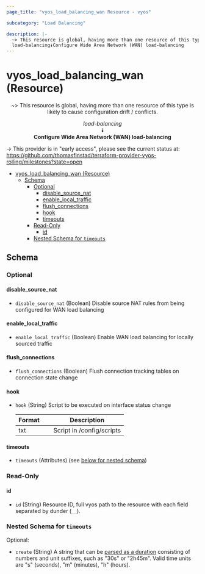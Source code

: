 ```yaml
---
page_title: "vyos_load_balancing_wan Resource - vyos"

subcategory: "Load Balancing"

description: |-
  ~> This resource is global, having more than one resource of this type is likely to cause configuration drift / conflicts.
  load-balancing⯯Configure Wide Area Network (WAN) load-balancing
---
```


# vyos_load_balancing_wan (Resource)
<center>

~> This resource is global, having more than one resource of this type is likely to cause configuration drift / conflicts.

*load-balancing*  
⯯  
**Configure Wide Area Network (WAN) load-balancing**


</center>

-> This provider is in "early access", please see the current status at: https://github.com/thomasfinstad/terraform-provider-vyos-rolling/milestones?state=open

<!--TOC-->

- [vyos_load_balancing_wan (Resource)](#vyos_load_balancing_wan-resource)
  - [Schema](#schema)
    - [Optional](#optional)
      - [disable_source_nat](#disable_source_nat)
      - [enable_local_traffic](#enable_local_traffic)
      - [flush_connections](#flush_connections)
      - [hook](#hook)
      - [timeouts](#timeouts)
    - [Read-Only](#read-only)
      - [id](#id)
    - [Nested Schema for `timeouts`](#nested-schema-for-timeouts)

<!--TOC-->

<!-- schema generated by tfplugindocs -->
## Schema

### Optional

#### disable_source_nat
- `disable_source_nat` (Boolean) Disable source NAT rules from being configured for WAN load balancing
#### enable_local_traffic
- `enable_local_traffic` (Boolean) Enable WAN load balancing for locally sourced traffic
#### flush_connections
- `flush_connections` (Boolean) Flush connection tracking tables on connection state change
#### hook
- `hook` (String) Script to be executed on interface status change

    |  Format  &emsp;|  Description                |
    |----------|-----------------------------|
    |  txt     &emsp;|  Script in /config/scripts  |
#### timeouts
- `timeouts` (Attributes) (see [below for nested schema](#nestedatt--timeouts))

### Read-Only

#### id
- `id` (String) Resource ID, full vyos path to the resource with each field separated by dunder (`__`).

<a id="nestedatt--timeouts"></a>
### Nested Schema for `timeouts`

Optional:

- `create` (String) A string that can be [parsed as a duration](https://pkg.go.dev/time#ParseDuration) consisting of numbers and unit suffixes, such as &#34;30s&#34; or &#34;2h45m&#34;. Valid time units are &#34;s&#34; (seconds), &#34;m&#34; (minutes), &#34;h&#34; (hours).
